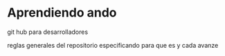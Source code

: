 # Aprendiendo ando

git hub para desarrolladores

reglas generales del repositorio especificando para que es y cada avanze
